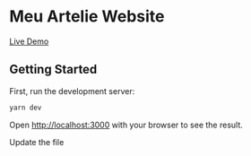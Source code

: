 # Meu Artelie Website 

[Live Demo](https://www.robertodilillo.dev/meuartelie/)

## Getting Started

First, run the development server:

```bash
yarn dev
```

Open [http://localhost:3000](http://localhost:3000) with your browser to see the result.

Update the file 
